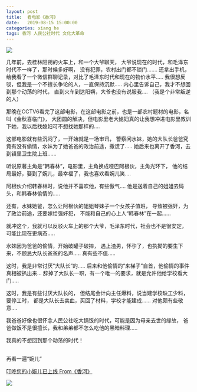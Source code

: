 ```yaml
---
layout: post
title:  看电影《香河》
date:   2019-08-15 15:00:00
categories: xiang he
tags: 香河 人民公社时代 文化大革命
---
```


![](http://ww1.sinaimg.cn/large/6a362e2dgy1g60disvvtuj20le0gm0tm.jpg)

几年前，去桂林阳朔的火车上，和一个大爷聊天，
大爷说现在的时代，和毛泽东时代不一样了，那时候多好啊，
没有犯罪，农村出门都不锁门.......
还拿出手机，给我看了一个微信群聊记录，对比了毛泽东时代和现在的物价水平.....
我很想反驳，但我是一个不擅长争论的人，一直保持沉默.....
内心里告诉自己，我才不想回到那个动荡的时代，
直到火车到达阳朔，大爷也没有说服我....
（我是个非常叛逆的人）

那晚在CCTV6看完了这部电影，在这部电影之前，也是一部农村题材的电影，名叫《金秋喜临门》，
大团圆的解决，但电影里老大媳妇真的让我想冲进电影里教训下她，我以后找媳妇可不想找她那样的....

这部电影就有些沉闷了，一开始就是一场审讯，
警察问水妹，她的大队长爸爸究竟有没有偷情，水妹为了她爸爸的政治前途，撒谎了.....
她后来也离开了香河，去到镇里卫生院上班......

听说原著主角是“韩春林”，电影里，主角换成哑巴阿根伙，主角光环下，
他的结局最好，娶到了婉儿，最幸福了，我也喜欢看婉儿笑....

阿根伙介绍韩春林时，说他并不喜欢他，有些傲气....
他是送着自己的姐姐去码头，和韩春林偷情的.....

还有，水妹她爸，怎么让阿根伙的姐姐琴妹子一个女孩子值班，
导致被强奸，为了政治前途，还要嫁给强奸犯，
不能和自己的心上人“韩春林”在一起......

就冲这个，我就可以反驳火车上的那个大爷，毛泽东时代，社会也不是很安定，
可能比现在更病态.....

水妹因为爸爸的偷情，开始破罐子破摔，
遇上渣男，怀孕了，也执拗的要生下来，不顾忌大队长爸爸的名声.....
真有些不值.....

这时，我是非常讨厌“大队长”的.....
后来和他偷情的“来梯子”自首，他偷情的事件真相被扒出来...
辞掉了大队长一职，有一个唯一的要求，就是允许他给学校看大门.....

这时，我是有些讨厌大队长的，
但结尾会计向主任爆料，说当建学校缺工少料，要停工时，
都是大队长去卖血，买回了材料，学校才能建成......
对他颇有些敬意....

我爸爸好像也很怀念人民公社吃大锅饭的时代，可能是因为母亲去世的缘故，
爸爸做饭不是很擅长，我和弟弟都不怎么吃他的黑暗料理.....

我真的不想回到那个动荡的时代！


##  
再看一遍“婉儿”





[叮咚您的小婉儿已上线 From《香河》](https://weibo.com/tv/v/GsXeKtGuo?fid=1034:4269008896103609)

![](http://ww1.sinaimg.cn/large/6a362e2dgy1g60etnjdnmj20lc0ccwep.jpg)
